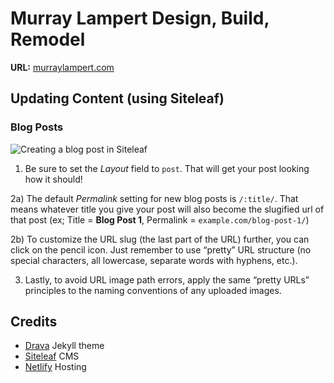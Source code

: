 # Murray Lampert Design, Build, Remodel

**URL:** [murraylampert.com](https://murraylampert.com)

## Updating Content (using Siteleaf)

### Blog Posts

![Creating a blog post in Siteleaf](/uploads/siteleaf-blog-post.png)

1) Be sure to set the *Layout* field to `post`. That will get your post looking how it should!

2a) The default *Permalink* setting for new blog posts is `/:title/`. That means whatever title you give your post will also become the slugified url of that post (ex; Title = **Blog Post 1**, Permalink = `example.com/blog-post-1/`)

2b) To customize the URL slug (the last part of the URL) further, you can click on the pencil icon. Just remember to use “pretty” URL structure (no special characters, all lowercase, separate words with hyphens, etc.).

3) Lastly, to avoid URL image path errors, apply the same “pretty URLs” principles to the naming conventions of any uploaded images.

## Credits

- [Drava](http://drava.blahlab.com/portfolio-item.html) Jekyll theme
- [Siteleaf](https://www.siteleaf.com/) CMS
- [Netlify](https://www.netlify.com/) Hosting
